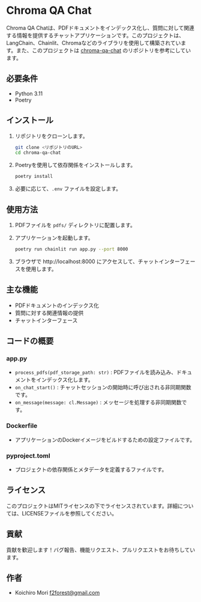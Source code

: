 # Chroma QA Chat

Chroma QA Chatは、PDFドキュメントをインデックス化し、質問に対して関連する情報を提供するチャットアプリケーションです。このプロジェクトは、LangChain、Chainlit、Chromaなどのライブラリを使用して構築されています。また、このプロジェクトは [chroma-qa-chat](https://github.com/Chainlit/cookbook/tree/main/chroma-qa-chat) のリポジトリを参考にしています。


## 必要条件

- Python 3.11
- Poetry

## インストール

1. リポジトリをクローンします。

    ```sh
    git clone <リポジトリのURL>
    cd chroma-qa-chat
    ```

2. Poetryを使用して依存関係をインストールします。

    ```sh
    poetry install
    ```

3. 必要に応じて、`.env` ファイルを設定します。

## 使用方法

1. PDFファイルを `pdfs/` ディレクトリに配置します。

2. アプリケーションを起動します。

    ```sh
    poetry run chainlit run app.py --port 8000
    ```

3. ブラウザで http://localhost:8000 にアクセスして、チャットインターフェースを使用します。

## 主な機能

- PDFドキュメントのインデックス化
- 質問に対する関連情報の提供
- チャットインターフェース

## コードの概要

### app.py

- `process_pdfs(pdf_storage_path: str)` : PDFファイルを読み込み、ドキュメントをインデックス化します。
- `on_chat_start()` : チャットセッションの開始時に呼び出される非同期関数です。
- `on_message(message: cl.Message)` : メッセージを処理する非同期関数です。

### Dockerfile

- アプリケーションのDockerイメージをビルドするための設定ファイルです。

### pyproject.toml

- プロジェクトの依存関係とメタデータを定義するファイルです。

## ライセンス

このプロジェクトはMITライセンスの下でライセンスされています。詳細については、LICENSEファイルを参照してください。

## 貢献

貢献を歓迎します！バグ報告、機能リクエスト、プルリクエストをお待ちしています。

## 作者

- Koichiro Mori <f2forest@gmail.com>
